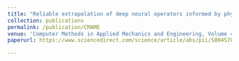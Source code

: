 ```yaml
---
title: "Reliable extrapolation of deep neural operators informed by physics or sparse observations"
collection: publications
permalink: /publication/CMAME
venue: 'Computer Methods in Applied Mechanics and Engineering, Volume 412, 1 July 2023, 116064'
paperurl: https://www.sciencedirect.com/science/article/abs/pii/S0045782523001883

---
```

